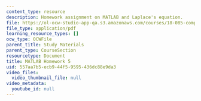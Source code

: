 ```yaml
---
content_type: resource
description: Homework assignment on MATLAB and Laplace's equation.
file: https://ol-ocw-studio-app-qa.s3.amazonaws.com/courses/18-085-computational-science-and-engineering-i-fall-2008/557aa7b5ecb944f59595436dc88e9da3_matlab5.pdf
file_type: application/pdf
learning_resource_types: []
ocw_type: OCWFile
parent_title: Study Materials
parent_type: CourseSection
resourcetype: Document
title: MATLAB Homework 5
uid: 557aa7b5-ecb9-44f5-9595-436dc88e9da3
video_files:
  video_thumbnail_file: null
video_metadata:
  youtube_id: null
---
```


